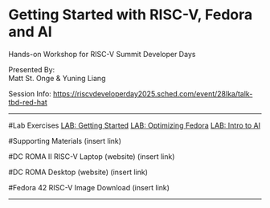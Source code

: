 # Getting Started with RISC-V, Fedora and AI
Hands-on Workshop for RISC-V Summit Developer Days 

Presented By:  
Matt St. Onge
&
Yuning Liang

Session Info:
https://riscvdeveloperday2025.sched.com/event/28lka/talk-tbd-red-hat 

--------------------------------------------------------------------

#Lab Exercises
[LAB: Getting Started]() 
[LAB: Optimizing Fedora]()
[LAB: Intro to AI]()


#Supporting Materials
(insert link)

#DC ROMA II RISC-V Laptop (website)
(insert link)

#DC ROMA Desktop (website)
(insert link)

#Fedora 42 RISC-V Image Download
(insert link)

--------------------------------------------------------------------
